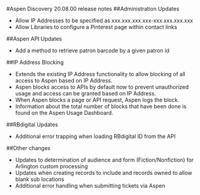 #Aspen Discovery 20.08.00 release notes
##Administration Updates
- Allow IP Addresses to be specified as xxx.xxx.xxx.xxx-xxx.xxx.xxx.xxx 
- Allow Libraries to configure a Pinterest page within contact links

##Aspen API Updates
- Add a method to retrieve patron barcode by a given patron id

##IP Address Blocking
- Extends the existing IP Address functionality to allow blocking of all access to Aspen based on IP Address. 
- Aspen blocks access to APIs by default now to prevent unauthorized usage and access can be granted based on IP Address. 
- When Aspen blocks a page or API request, Aspen logs the block.
- Information about the total number of blocks that have been done is found on the Aspen Usage Dashboard.  

##RBdigital Updates
- Additional error trapping when loading RBdigital ID from the API

##Other changes
- Updates to determination of audience and form (Fiction/Nonfiction) for Arlington custom processing
- Updates when creating records to include and records owned to allow blank sub locations
- Additional error handling when submitting tickets via Aspen